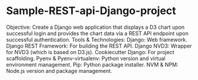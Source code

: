 # Sample-REST-api-Django-project
Objective: Create a Django web application that displays a D3 chart upon successful login and provides the chart data via a REST API endpoint upon successful authentication.
Tools & Technologies:
Django: Web framework.
Django REST Framework: For building the REST API.
Django NVD3: Wrapper for NVD3 (which is based on D3.js).
Cookiecutter Django: For project scaffolding.
Pyenv & Pyenv-virtualenv: Python version and virtual environment management.
Pip: Python package installer.
NVM & NPM: Node.js version and package management.

